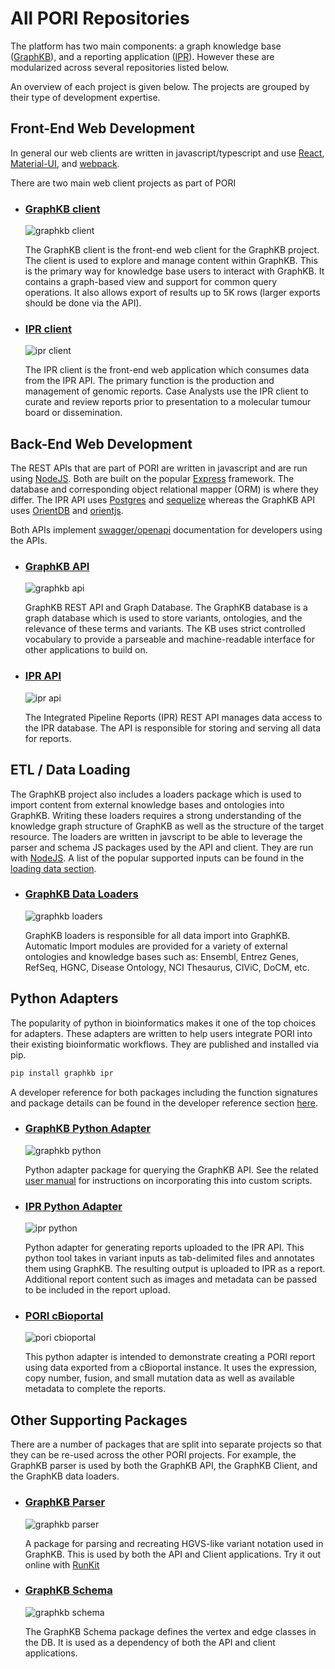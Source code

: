 
# All PORI Repositories

The platform has two main components: a graph knowledge base ([GraphKB](../graphkb)), and a reporting
application ([IPR](../ipr)). However these are modularized across several repositories listed below.

An overview of each project is given below. The projects are grouped by their type of development expertise.

## Front-End Web Development

In general our web clients are written in javascript/typescript and use [React](https://reactjs.org/), [Material-UI](https://material-ui.com), and [webpack](https://webpack.js.org).

There are two main web client projects as part of PORI

<div class='projects' markdown='1'>

- ### [GraphKB client](https://github.com/bcgsc/pori_graphkb_client)

    ![graphkb client](./images/graphkb_graph_view_square.png)

    The GraphKB client is the front-end web client for the GraphKB project. The client is used to explore and manage content within GraphKB. This is the primary way for knowledge base users to interact with GraphKB. It contains a graph-based view and support for common query operations. It also allows export of results up to 5K rows (larger exports should be done via the API).

- ### [IPR client](https://github.com/bcgsc/pori_ipr_client)

    ![ipr client](./images/pori-ipr-main-report-page.png)

    The IPR client is the front-end web application which consumes data from the IPR API. The primary function is the production and management of genomic reports. Case Analysts use the IPR client to curate and review reports prior to presentation to a molecular tumour board or dissemination.

</div>

## Back-End Web Development

The REST APIs that are part of PORI are written in javascript and are run using [NodeJS](https://nodejs.org/en/). Both are built on the popular [Express](https://expressjs.com/) framework. The database and corresponding object relational mapper (ORM) is where they differ. The IPR API uses [Postgres](https://www.postgresql.org/) and [sequelize](https://sequelize.org/) whereas the GraphKB API uses [OrientDB](https://orientdb.org/) and [orientjs](https://www.npmjs.com/package/orientjs).

Both APIs implement [swagger/openapi](https://swagger.io/specification/) documentation for developers using the APIs.

<div class='projects' markdown='1'>

- ### [GraphKB API](https://github.com/bcgsc/pori_graphkb_api)

    ![graphkb api](./images/graph-icon_outline.svg)

    GraphKB REST API and Graph Database. The GraphKB database is a graph database which is used to store variants, ontologies, and the relevance of these terms and variants. The KB uses strict controlled vocabulary to provide a parseable and machine-readable interface for other applications to build on.

- ### [IPR API](https://github.com/bcgsc/pori_ipr_api)

    ![ipr api](https://www.bcgsc.ca/gsc-logos/icon/logo-circle.png)

    The Integrated Pipeline Reports (IPR) REST API manages data access to the IPR database. The API is responsible for storing and serving all data for reports.

</div>

## ETL / Data Loading

The GraphKB project also includes a loaders package which is used to import content from external knowledge bases and ontologies into GraphKB. Writing these loaders requires a strong understanding of the knowledge graph structure of GraphKB as well as the structure of the target resource. The loaders are written in javscript to be able to leverage the parser and schema JS packages used by the API and client. They are run with [NodeJS](https://nodejs.org/en/). A list of the popular supported inputs can be found in the [loading data section](./graphkb/loading_data.md).

<div class='projects' markdown='1'>

- ### [GraphKB Data Loaders](https://github.com/bcgsc/pori_graphkb_loader)

    ![graphkb loaders](./images/graph-icon_outline.svg)

    GraphKB loaders is responsible for all data import into GraphKB. Automatic Import modules are provided for a variety of external ontologies and knowledge bases such as: Ensembl, Entrez Genes, RefSeq, HGNC, Disease Ontology, NCI Thesaurus, CIViC, DoCM, etc.

</div>

## Python Adapters

The popularity of python in bioinformatics makes it one of the top choices for adapters. These adapters are written to help users integrate PORI into their existing bioinformatic workflows. They are published and installed via pip.

```bash
pip install graphkb ipr
```

A developer reference for both packages including the function signatures and package details can be found in the developer reference section [here](../developer_reference).

<div class='projects' markdown='1'>

- ### [GraphKB Python Adapter](https://github.com/bcgsc/pori_graphkb_python)

    ![graphkb python](./images/graph-icon_outline.svg)

    Python adapter package for querying the GraphKB API. See the related
    [user manual](../graphkb/python/docs) for instructions on incorporating
    this into custom scripts.

- ### [IPR Python Adapter](https://github.com/bcgsc/pori_ipr_python)

    ![ipr python](./images/wrench.svg)

    Python adapter for generating reports uploaded to the IPR API. This python tool takes in variant inputs as tab-delimited files and annotates them using GraphKB. The resulting output is uploaded to IPR as a report. Additional report content such as images and metadata can be passed to be included in the report upload.

- ### [PORI cBioportal](https://github.com/bcgsc/pori_cbioportal)

    ![pori cbioportal](https://frontend.cbioportal.org/reactapp/images/369b022222badf37b2b0c284f4ae2284.png)

    This python adapter is intended to demonstrate creating a PORI report using data exported from a cBioportal instance. It uses the expression, copy number, fusion, and small mutation data as well as available metadata to complete the reports.

</div>

## Other Supporting Packages

There are a number of packages that are split into separate projects so that they can be re-used across the other PORI projects. For example, the GraphKB parser is used by both the GraphKB API, the GraphKB Client, and the GraphKB data loaders.

<div class='projects' markdown='1'>

- ### [GraphKB Parser](https://github.com/bcgsc/pori_graphkb_parser)

    ![graphkb parser](./images/graph-icon_outline.svg)

    A package for parsing and recreating HGVS-like variant notation used in GraphKB. This is used by both the API and Client applications. Try it out online with [RunKit](https://runkit.com/creisle/6083062ff39ff0001b93ea6f)

- ### [GraphKB Schema](https://github.com/bcgsc/pori_graphkb_schema)

    ![graphkb schema](./images/pori-schema-overview.svg)

    The GraphKB Schema package defines the vertex and edge classes in the DB. It is used as a dependency of both the API and client applications.

</div>
